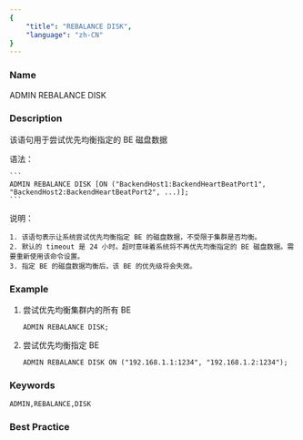 ```yaml
---
{
    "title": "REBALANCE DISK",
    "language": "zh-CN"
}
---
```


<!-- 
Licensed to the Apache Software Foundation (ASF) under one
or more contributor license agreements.  See the NOTICE file
distributed with this work for additional information
regarding copyright ownership.  The ASF licenses this file
to you under the Apache License, Version 2.0 (the
"License"); you may not use this file except in compliance
with the License.  You may obtain a copy of the License at
  http://www.apache.org/licenses/LICENSE-2.0
Unless required by applicable law or agreed to in writing,
software distributed under the License is distributed on an
"AS IS" BASIS, WITHOUT WARRANTIES OR CONDITIONS OF ANY
KIND, either express or implied.  See the License for the
specific language governing permissions and limitations
under the License.
-->



### Name
ADMIN REBALANCE DISK
### Description

该语句用于尝试优先均衡指定的 BE 磁盘数据

语法：

    ```
    ADMIN REBALANCE DISK [ON ("BackendHost1:BackendHeartBeatPort1", "BackendHost2:BackendHeartBeatPort2", ...)];
    ```

说明：

    1. 该语句表示让系统尝试优先均衡指定 BE 的磁盘数据，不受限于集群是否均衡。
    2. 默认的 timeout 是 24 小时。超时意味着系统将不再优先均衡指定的 BE 磁盘数据。需要重新使用该命令设置。
	3. 指定 BE 的磁盘数据均衡后，该 BE 的优先级将会失效。

### Example

1. 尝试优先均衡集群内的所有 BE

    ```
    ADMIN REBALANCE DISK;
    ```

2. 尝试优先均衡指定 BE

    ```
    ADMIN REBALANCE DISK ON ("192.168.1.1:1234", "192.168.1.2:1234");
    ```

### Keywords

    ADMIN,REBALANCE,DISK

### Best Practice

